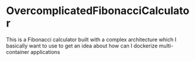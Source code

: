 # OvercomplicatedFibonacciCalculator
This is a Fibonacci calculator built with a complex architecture which I basically want to use to get an idea about how can I dockerize multi-container applications
